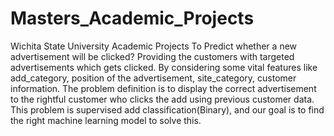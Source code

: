 # Masters_Academic_Projects
Wichita State University Academic Projects
To Predict whether a new advertisement will be clicked? Providing the customers with targeted advertisements which gets clicked.
By considering some vital features like add_category, position of the advertisement, site_category, customer information.
The problem definition is to display the correct advertisement to the rightful customer who clicks the add using previous customer data.
This problem is supervised add classification(Binary), and our goal is to find the right machine learning model to solve this.

